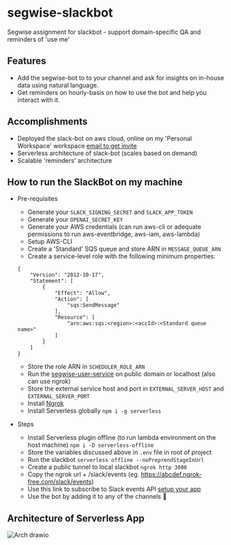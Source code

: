 # segwise-slackbot
Segwise assignment for slackbot - support domain-specific QA and reminders of 'use me'

## Features
 - Add the segwise-bot to to your channel and ask for insights on in-house data using natural language.
 - Get reminders on hourly-basis on how to use the bot and help you interact with it.

## Accomplishments
 - Deployed the slack-bot on aws cloud, online on my 'Personal Workspace' workspace [email to get invite](mailto:hv.harshit321@gmail.com)
 - Serverless architecture of slack-bot (scales based on demand)
 - Scalable 'reminders' architecture

## How to run the SlackBot on my machine
 - Pre-requisites
    - Generate your `SLACK_SIGNING_SECRET` and `SLACK_APP_TOKEN`
    - Generate your `OPENAI_SECRET_KEY`
    - Generate your AWS credentials (can run aws-cli or adequate permissions to run aws-eventbridge, aws-iam, aws-lambda)
    - Setup AWS-CLI
    - Create a 'Standard' SQS queue and store ARN in `MESSAGE_QUEUE_ARN`
    - Create a service-level role with the following minimum properties:
    ```
    {
        "Version": "2012-10-17",
        "Statement": [
            {
                "Effect": "Allow",
                "Action": [
                    "sqs:SendMessage"
                ],
                "Resource": [
                    "arn:aws:sqs:<region>:<accId>:<Standard queue name>"
                ]
            }
        ]
    }
    ```

      - Store the role ARN in `SCHEDULER_ROLE_ARN`
      - Run the [segwise-user-service](https://github.com/Shikhar03Stark/segwise-user-service) on public domain or localhost (also can use ngrok)
      - Store the external service host and port in `EXTERNAL_SERVER_HOST` and `EXTERNAL_SERVER_PORT`
      - Install [Ngrok](https://ngrok.com/download)
      - Install Serverless globally `npm i -g serverless`
- Steps
    - Install Serverless plugin offline (to run lambda environment on the host machine) `npm i -D serverless-offline`
    - Store the variables discussed above in `.env` file in root of project
    - Run the slackbot `serverless offline --noPreprendStageInUrl`
    - Create a public tunnel to local slackbot `ngrok http 3000`
    - Copy the ngrok url + /slack/events (eg. https://abcdef.ngrok-free.com/slack/events)
    - Use this link to subscribe to Slack events API [setup your app](https://slack.dev/bolt-js/tutorial/getting-started-http#setting-up-events-with-http)
    - Use the bot by adding it to any of the channels 🚀

 ## Architecture of Serverless App
![Arch drawio](https://github.com/Shikhar03Stark/segwise-slackbot/assets/22128729/d6169c9c-1655-4f3b-8c32-2bd18fb3ed78)

